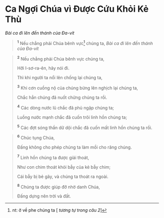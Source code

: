 # Ca Ngợi Chúa vì Ðược Cứu Khỏi Kẻ Thù
*Bài ca đi lên đền thánh của Ða-vít*

> <sup><b>1</b></sup> Nếu chẳng phải Chúa bênh vực[^1] chúng ta,
> *Bài ca đi lên đền thánh của Ða-vít*

> <sup><b>2</b></sup> Nếu chẳng phải Chúa bênh vực chúng ta,
> 
> Hỡi I-sơ-ra-ên, hãy nói đi.
> 
> Thì khi người ta nổi lên chống lại chúng ta,
> 
> <sup><b>3</b></sup> Khi cơn cuồng nộ của chúng bừng lên nghịch lại chúng ta,
> 
> Chắc hẳn chúng đã nuốt chửng chúng ta rồi.
> 
> <sup><b>4</b></sup> Các dòng nước lũ chắc đã phủ ngập chúng ta;
> 
> Luồng nước mạnh chắc đã cuốn trôi linh hồn chúng ta;
> 
> <sup><b>5</b></sup> Các đợt sóng thần dữ dội chắc đã cuốn mất linh hồn chúng ta rồi.
>


> <sup><b>6</b></sup> Chúc tụng Chúa,
> 
> Ðấng không cho phép chúng ta làm mồi cho răng chúng.
> 
> <sup><b>7</b></sup> Linh hồn chúng ta được giải thoát,
> 
> Như con chim thoát khỏi bẫy của kẻ bẫy chim;
> 
> Cái bẫy bị bẻ gãy, và chúng ta thoát ra ngoài.
> 
> <sup><b>8</b></sup> Chúng ta được giúp đỡ nhờ danh Chúa,
> 
> Ðấng dựng nên trời và đất.
>

[^1]: nt: ở về phe chúng ta \[ *tương tự trong câu 2*]